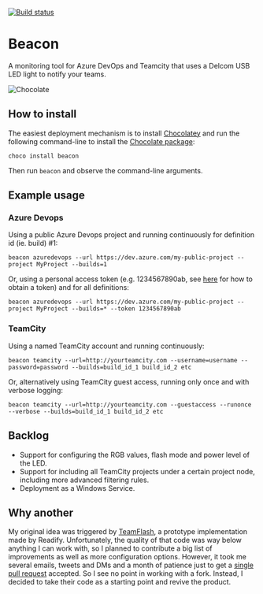 <!-- markdownlint-disable MD041 -->
[![Build status](https://ci.appveyor.com/api/projects/status/sm9eoe5qd48b44ay?svg=true)](https://ci.appveyor.com/project/dennisdoomen/beacon)

# Beacon

A monitoring tool for Azure DevOps and Teamcity that uses a Delcom USB LED light to notify your teams.

![Chocolate](./Images/Screenshot.png)

## How to install

The easiest deployment mechanism is to install [Chocolatey](https://chocolatey.org/) and run the following command-line to install the [Chocolate package](https://chocolatey.org/packages/beacon):

    choco install beacon

Then run `beacon` and observe the command-line arguments.

## Example usage
### Azure Devops
Using a public Azure Devops project and running continuously for definition id (ie. build) #1:

    beacon azuredevops --url https://dev.azure.com/my-public-project --project MyProject --builds=1

Or, using a personal access token (e.g. 1234567890ab, see [here](https://docs.microsoft.com/en-us/azure/devops/organizations/accounts/use-personal-access-tokens-to-authenticate?view=azure-devops&tabs=preview-page) for how to obtain a token) and for all definitions:

    beacon azuredevops --url https://dev.azure.com/my-public-project --project MyProject --builds=* --token 1234567890ab

### TeamCity
Using a named TeamCity account and running continuously:

    beacon teamcity --url=http://yourteamcity.com --username=username --password=password --builds=build_id_1 build_id_2 etc

Or, alternatively using TeamCity guest access, running only once and with verbose logging:

    beacon teamcity --url=http://yourteamcity.com --guestaccess --runonce --verbose --builds=build_id_1 build_id_2 etc

## Backlog

* Support for configuring the RGB values, flash mode and power level of the LED.
* Support for including all TeamCity projects under a certain project node, including more advanced filtering rules.
* Deployment as a Windows Service.

## Why another

My original idea was triggered by [TeamFlash](https://github.com/Readify/TeamFlash), a prototype implementation made by Readify. Unfortunately, the quality of that code was way below anything I can work with, so I planned to contribute a big list of improvements as well as more configuration options. However, it took me several emails, tweets and DMs and a month of patience just to get a [single pull request](https://github.com/Readify/TeamFlash/pull/16) accepted. So I see no point in working with a fork. Instead, I decided to take their code as a starting point and revive the product.

